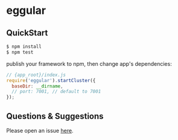# eggular



## QuickStart

```bash
$ npm install
$ npm test
```

publish your framework to npm, then change app's dependencies:

```js
// {app_root}/index.js
require('eggular').startCluster({
  baseDir: __dirname,
  // port: 7001, // default to 7001
});

```

## Questions & Suggestions

Please open an issue [here](https://github.com/eggjs/egg/issues).

